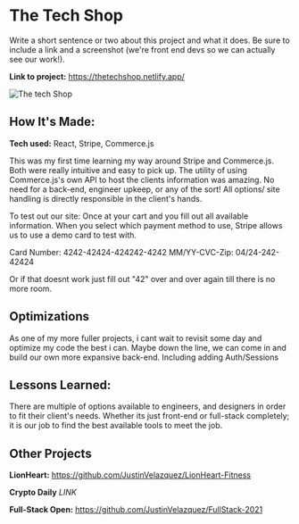 # The Tech Shop

Write a short sentence or two about this project and what it does. Be sure to include a link and a screenshot (we're front end devs so we can actually see our work!).

**Link to project:** https://thetechshop.netlify.app/

![The tech Shop](https://i.imgur.com/F5UnHsX.png)

## How It's Made:

**Tech used:** React, Stripe, Commerce.js

This was my first time learning my way around Stripe and Commerce.js. Both were really intuitive and easy to pick up. The utility of using Commerce.js's own API to host the clients information was amazing. No need for a back-end, engineer upkeep, or any of the sort! All options/ site handling is directly responsible in the client's hands.

To test out our site: Once at your cart and you fill out all available information. When you select which payment method to use, Stripe allows us to use a demo card to test with.

Card Number: 4242-42424-424242-4242
MM/YY-CVC-Zip: 04/24-242-42424

Or if that doesnt work just fill out "42" over and over again till there is no more room.

## Optimizations

As one of my more fuller projects, i cant wait to revisit some day and optimize my code the best i can. Maybe down the line, we can come in and build our own more expansive back-end. Including adding Auth/Sessions

## Lessons Learned:

There are multiple of options available to engineers, and designers in order to fit their client's needs. Whether its just front-end or full-stack completely; it is our job to find the best available tools to meet the job.

## Other Projects

**LionHeart:** https://github.com/JustinVelazquez/LionHeart-Fitness

**Crypto Daily** _LINK_

**Full-Stack Open:** https://github.com/JustinVelazquez/FullStack-2021
